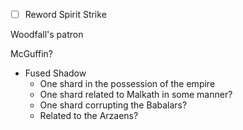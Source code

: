 - [ ] Reword Spirit Strike

Woodfall's patron


McGuffin?
- Fused Shadow
	- One shard in the possession of the empire
	- One shard related to Malkath in some manner?
	- One shard corrupting the Babalars?
	- Related to the Arzaens?